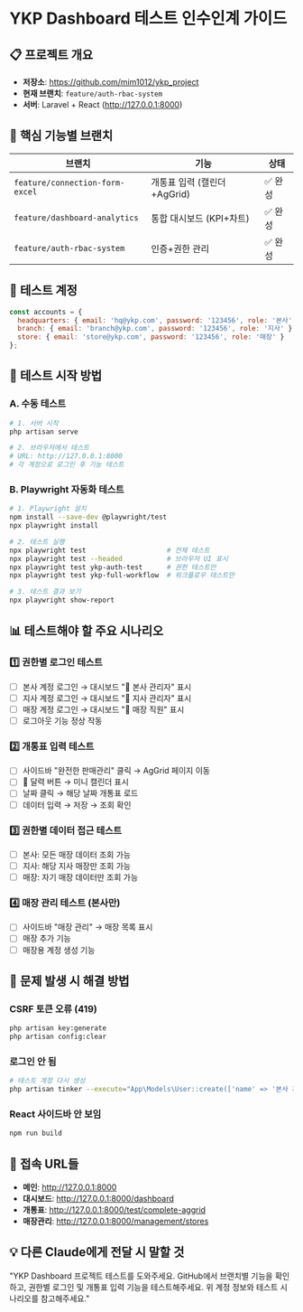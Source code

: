 # YKP Dashboard 테스트 인수인계 가이드

## 📋 프로젝트 개요
- **저장소**: https://github.com/mim1012/ykp_project
- **현재 브랜치**: `feature/auth-rbac-system`
- **서버**: Laravel + React (http://127.0.0.1:8000)

## 🎯 핵심 기능별 브랜치
| 브랜치 | 기능 | 상태 |
|--------|------|------|
| `feature/connection-form-excel` | 개통표 입력 (캘린더+AgGrid) | ✅ 완성 |
| `feature/dashboard-analytics` | 통합 대시보드 (KPI+차트) | ✅ 완성 |
| `feature/auth-rbac-system` | 인증+권한 관리 | ✅ 완성 |

## 🧪 테스트 계정
```javascript
const accounts = {
  headquarters: { email: 'hq@ykp.com', password: '123456', role: '본사' },
  branch: { email: 'branch@ykp.com', password: '123456', role: '지사' }, 
  store: { email: 'store@ykp.com', password: '123456', role: '매장' }
};
```

## 🚀 테스트 시작 방법

### A. 수동 테스트
```bash
# 1. 서버 시작
php artisan serve

# 2. 브라우저에서 테스트
# URL: http://127.0.0.1:8000
# 각 계정으로 로그인 후 기능 테스트
```

### B. Playwright 자동화 테스트
```bash
# 1. Playwright 설치
npm install --save-dev @playwright/test
npx playwright install

# 2. 테스트 실행
npx playwright test                    # 전체 테스트
npx playwright test --headed           # 브라우저 UI 표시
npx playwright test ykp-auth-test      # 권한 테스트만
npx playwright test ykp-full-workflow  # 워크플로우 테스트만

# 3. 테스트 결과 보기
npx playwright show-report
```

## 📊 테스트해야 할 주요 시나리오

### 1️⃣ 권한별 로그인 테스트
- [ ] 본사 계정 로그인 → 대시보드 "🏢 본사 관리자" 표시
- [ ] 지사 계정 로그인 → 대시보드 "🏬 지사 관리자" 표시  
- [ ] 매장 계정 로그인 → 대시보드 "🏪 매장 직원" 표시
- [ ] 로그아웃 기능 정상 작동

### 2️⃣ 개통표 입력 테스트
- [ ] 사이드바 "완전한 판매관리" 클릭 → AgGrid 페이지 이동
- [ ] 📅 달력 버튼 → 미니 캘린더 표시
- [ ] 날짜 클릭 → 해당 날짜 개통표 로드
- [ ] 데이터 입력 → 저장 → 조회 확인

### 3️⃣ 권한별 데이터 접근 테스트
- [ ] 본사: 모든 매장 데이터 조회 가능
- [ ] 지사: 해당 지사 매장만 조회 가능
- [ ] 매장: 자기 매장 데이터만 조회 가능

### 4️⃣ 매장 관리 테스트 (본사만)
- [ ] 사이드바 "매장 관리" → 매장 목록 표시
- [ ] 매장 추가 기능
- [ ] 매장용 계정 생성 기능

## 🔧 문제 발생 시 해결 방법

### CSRF 토큰 오류 (419)
```bash
php artisan key:generate
php artisan config:clear
```

### 로그인 안 됨
```bash
# 테스트 계정 다시 생성
php artisan tinker --execute="App\Models\User::create(['name' => '본사 관리자', 'email' => 'hq@ykp.com', 'password' => bcrypt('123456'), 'role' => 'headquarters']);"
```

### React 사이드바 안 보임
```bash
npm run build
```

## 📱 접속 URL들
- **메인**: http://127.0.0.1:8000
- **대시보드**: http://127.0.0.1:8000/dashboard  
- **개통표**: http://127.0.0.1:8000/test/complete-aggrid
- **매장관리**: http://127.0.0.1:8000/management/stores

## 💡 다른 Claude에게 전달 시 말할 것
"YKP Dashboard 프로젝트 테스트를 도와주세요. GitHub에서 브랜치별 기능을 확인하고, 권한별 로그인 및 개통표 입력 기능을 테스트해주세요. 위 계정 정보와 테스트 시나리오를 참고해주세요."